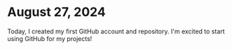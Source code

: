 # August 27, 2024
Today, I created my first GitHub account and repository. I'm excited to start using GitHub for my projects!

